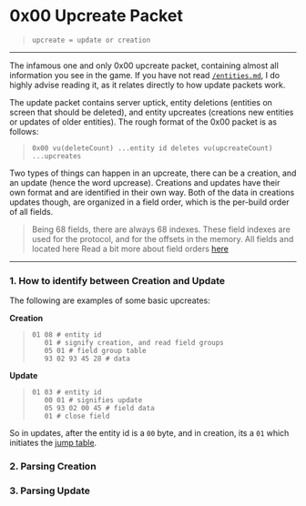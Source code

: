 # 0x00 Upcreate Packet
> `upcreate = update or creation`
---
The infamous one and only 0x00 upcreate packet, containing almost all information you see in the game. If you have not read [`/entities.md`](/entities.md), I do highly advise reading it, as it relates directly to how update packets work.

The update packet contains server uptick, entity deletions (entities on screen that should be deleted), and entity upcreates (creations new entities or updates of older entities). The rough format of the 0x00 packet is as follows:
> `0x00 vu(deleteCount) ...entity id deletes vu(upcreateCount) ...upcreates`

Two types of things can happen in an upcreate, there can be a creation, and an update (hence the word upcrease). Creations and updates have their own format and are identified in their own way. Both of the data in creations updates though, are organized in a field order, which is the per-build order of all fields.
> Being 68 fields, there are always 68 indexes. These field indexes are used for the protocol, and for the offsets in the memory. All fields and located here
Read a bit more about field orders [here](/entities.md#fields)
---
### 1. How to identify between Creation and Update

The following are examples of some basic upcreates:

**Creation**
> ```less
> 01 08 # entity id
>    01 # signify creation, and read field groups
>    05 01 # field group table
>    93 02 93 45 28 # data
> ```
**Update**
> ```less
> 01 03 # entity id
>    00 01 # signifies update
>    05 93 02 00 45 # field data
>    01 # close field
> ```
So in updates, after the entity id is a `00` byte, and in creation, its a `01` which initiates the [jump table](/protocol/data.md#data-organization).

### 2. Parsing Creation

### 3. Parsing Update
